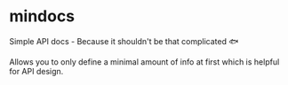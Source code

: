 # mindocs
Simple API docs - Because it shouldn't be that complicated 🐟

Allows you to only define a minimal amount of info at first which is helpful for API design.
